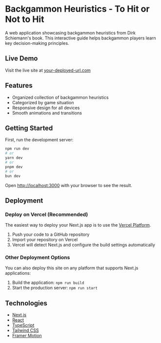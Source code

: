 # Backgammon Heuristics - To Hit or Not to Hit

A web application showcasing backgammon heuristics from Dirk Schiemann's book. This interactive guide helps backgammon players learn key decision-making principles.

## Live Demo

Visit the live site at [your-deployed-url.com](https://your-deployed-url.com)

## Features

- Organized collection of backgammon heuristics
- Categorized by game situation
- Responsive design for all devices
- Smooth animations and transitions

## Getting Started

First, run the development server:

```bash
npm run dev
# or
yarn dev
# or
pnpm dev
# or
bun dev
```

Open [http://localhost:3000](http://localhost:3000) with your browser to see the result.

## Deployment

### Deploy on Vercel (Recommended)

The easiest way to deploy your Next.js app is to use the [Vercel Platform](https://vercel.com/new?utm_medium=default-template&filter=next.js&utm_source=create-next-app&utm_campaign=create-next-app-readme).

1. Push your code to a GitHub repository
2. Import your repository on Vercel
3. Vercel will detect Next.js and configure the build settings automatically

### Other Deployment Options

You can also deploy this site on any platform that supports Next.js applications:

1. Build the application: `npm run build`
2. Start the production server: `npm run start`

## Technologies

- [Next.js](https://nextjs.org/)
- [React](https://reactjs.org/)
- [TypeScript](https://www.typescriptlang.org/)
- [Tailwind CSS](https://tailwindcss.com/)
- [Framer Motion](https://www.framer.com/motion/)